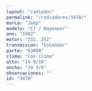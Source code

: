 ```yaml
---
layout: "radiador"
permalink: "/radiadores/3470/"
marca: "Jeep"
modelo: "CJ / Wagoneer"
ano: "1982"
motor: "232, 252"
transmision: "Estándar"
parte: "63080"
clima: "Con clima"
alto: "14 9/16"
ancho: "24 3/8"
observaciones: ""
id: "3470"
---
```


